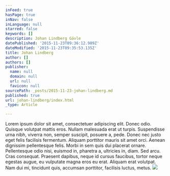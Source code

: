 ```yaml
---
inFeed: true
hasPage: true
inNav: false
inLanguage: null
starred: false
keywords: []
description: Johan Lindberg Gävle
datePublished: '2015-11-23T09:36:12.989Z'
dateModified: '2015-11-23T09:35:53.135Z'
title: Johan Lindberg
author: []
authors: []
publisher:
  name: null
  domain: null
  url: null
  favicon: null
sourcePath: _posts/2015-11-23-johan-lindberg.md
published: true
url: johan-lindberg/index.html
_type: Article

---
```

Lorem ipsum dolor sit amet, consectetuer adipiscing elit. Donec odio. Quisque volutpat mattis eros. Nullam malesuada erat ut turpis. Suspendisse urna nibh, viverra non, semper suscipit, posuere a, pede.
Donec nec justo eget felis facilisis fermentum. Aliquam porttitor mauris sit amet orci. Aenean dignissim pellentesque felis.
Morbi in sem quis dui placerat ornare. Pellentesque odio nisi, euismod in, pharetra a, ultricies in, diam. Sed arcu. Cras consequat.
Praesent dapibus, neque id cursus faucibus, tortor neque egestas augue, eu vulputate magna eros eu erat. Aliquam erat volutpat. Nam dui mi, tincidunt quis, accumsan porttitor, facilisis luctus, metus.
![](https://the-grid-user-content.s3-us-west-2.amazonaws.com/3071d361-7720-416f-8569-2905602f942b.jpg)